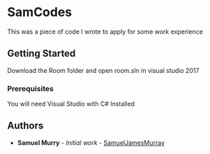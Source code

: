 # SamCodes

This was a piece of code I wrote to apply for some work experience

## Getting Started

Download the Room folder and open room.sln in visual studio 2017

### Prerequisites

You will need Visual Studio with C# Installed 

## Authors

* **Samuel Murry** - *Initial work* - [SamuelJamesMurray](https://github.com/SamuelJamesMurray)
